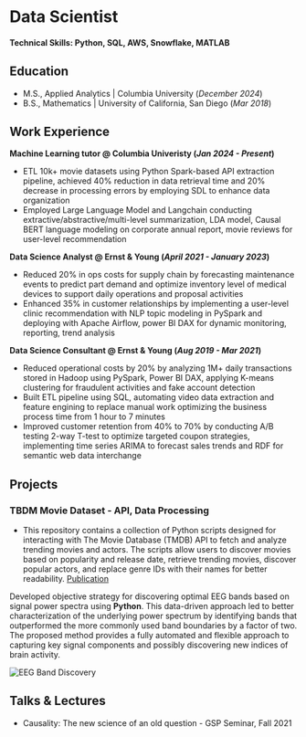 # Data Scientist

#### Technical Skills: Python, SQL, AWS, Snowflake, MATLAB

## Education					       		
- M.S., Applied Analytics	| Columbia University (_December 2024_)	 			        		
- B.S., Mathematics | University of California, San Diego (_Mar 2018_)

## Work Experience
**Machine Learning tutor @ Columbia Univeristy (_Jan 2024 - Present_)**
- ETL 10k+ movie datasets using Python Spark-based API extraction pipeline, achieved 40% reduction in data retrieval time and 20% decrease in processing errors by employing SDL to enhance data organization
- Employed Large Language Model and Langchain conducting extractive/abstractive/multi-level summarization, LDA model, Causal BERT language modeling on corporate annual report, movie reviews for user-level recommendation

**Data Science Analyst @ Ernst & Young (_April 2021 - January 2023_)**
- Reduced 20% in ops costs for supply chain by forecasting maintenance events to predict part demand and optimize inventory level of medical devices to support daily operations and proposal activities 
- Enhanced 35% in customer relationships by implementing a user-level clinic recommendation with NLP topic modeling in PySpark and deploying with Apache Airflow, power BI DAX for dynamic monitoring, reporting, trend analysis
  
**Data Science Consultant @ Ernst & Young (_Aug 2019 - Mar 2021_)**
- Reduced operational costs by 20% by analyzing 1M+ daily transactions stored in Hadoop using PySpark, Power BI DAX, applying K-means clustering for fraudulent activities and fake account detection
- Built ETL pipeline using SQL, automating video data extraction and feature engining to replace manual work optimizing the business process time from 1 hour to 7 minutes
- Improved customer retention from 40% to 70% by conducting A/B testing 2-way T-test to optimize targeted coupon strategies, implementing time series ARIMA to forecast sales trends and RDF for semantic web data interchange

## Projects
### TBDM Movie Dataset - API, Data Processing
- This repository contains a collection of Python scripts designed for interacting with The Movie Database (TMDB) API to fetch and analyze trending movies and actors. The scripts allow users to discover movies based on popularity and release date, retrieve trending movies, discover popular actors, and replace genre IDs with their names for better readability.
[Publication](https://github.com/ilonayoyoo/API-TMDB-movie-database)

Developed objective strategy for discovering optimal EEG bands based on signal power spectra using **Python**. This data-driven approach led to better characterization of the underlying power spectrum by identifying bands that outperformed the more commonly used band boundaries by a factor of two. The proposed method provides a fully automated and flexible approach to capturing key signal components and possibly discovering new indices of brain activity.

![EEG Band Discovery](/assets/img/eeg_band_discovery.jpeg)


## Talks & Lectures
- Causality: The new science of an old question - GSP Seminar, Fall 2021
